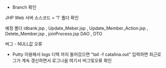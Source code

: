 * Branch 확인 

JHP Web 서버 소스코드  = '1' 폴더 확인

예정 폴더  idbank.jsp  , Update_Meber.jsp , Update_Member_Action.jsp , Delete_Member.jsp , joinProcess.jsp 
            DAO , DTO

버그 - NULL값 오류

* Putty 이용해서 logs 디텍 까지 들어갔으면 "tail -f catalina.out" 입력하면 최근로그가 계속 갱신하면서 로그나옴 여기서 버그및오류 확인
